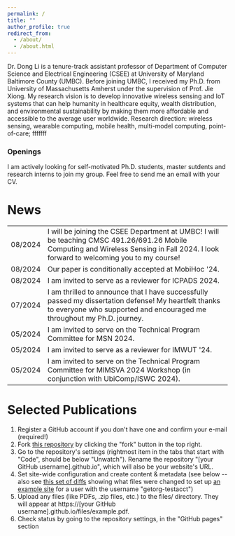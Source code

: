 ```yaml
---
permalink: /
title: ""
author_profile: true
redirect_from: 
  - /about/
  - /about.html
---
```

<div class="justify-text">
Dr. Dong Li is a tenure-track assistant professor of Department of Computer Science and Electrical Engineering (CSEE) at University of Maryland Baltimore County (UMBC). Before joining UMBC,  I received my Ph.D. from University of Massachusetts Amherst under the supervision of Prof. Jie Xiong. My research vision is to develop innovative wireless sensing and IoT systems that can help humanity in healthcare equity, wealth distribution, and environmental sustainability by making them more affordable and accessible to the average user
worldwide. Research direction: wireless sensing, wearable computing, mobile health, multi-model computing, point-of-care; fffffff
<!-- deep learning signal processing hardware design-->
<!-- hci wireless sensing smart health -->
</div>

<div class="openings-box">
  <h3>Openings</h3>
  <p>I am actively looking for self-motivated Ph.D. students, master sutdents and research interns to join my group. Feel free to send me an email with your CV.</p>
</div>

<!-- I am a final-year Ph.D. student of Manning College of Information and Computer Sciences at University of Massachusetts Amherst under the supervision of Prof. Jie Xiong. I also work with Prof. Sunghoon Ivan Lee and Prof. Jeremy Gummeson. I am broadly interested in building novel wireless sensing systems using a variety of sensing modalities, including acoustics, Wi-Fi, mmWave, UWB, and RFID. My research mainly includes localization and tracking, human-computer interaction, and health sensing. -->


News
======
<div class="news-section">
  <table class="news-table">
    <tr>
      <td class="news-date">08/2024</td>
      <td class="news-content">I will be joining the CSEE Department at UMBC! I will be teaching CMSC 491.26/691.26 Mobile Computing and Wireless Sensing in Fall 2024. I look forward to welcoming you to my course!</td>
    </tr>
    <tr>
      <td class="news-date">08/2024</td>
      <td class="news-content">Our paper is conditionally accepted at MobiHoc '24.</td>
    </tr>
    <tr>
      <td class="news-date">08/2024</td>
      <td class="news-content">I am invited to serve as a reviewer for ICPADS 2024.</td>
    </tr>
    <tr>
      <td class="news-date">07/2024</td>
      <td class="news-content">I am thrilled to announce that I have successfully passed my dissertation defense! My heartfelt thanks to everyone who supported and encouraged me throughout my Ph.D. journey.</td>
    </tr>
    <tr>
      <td class="news-date">05/2024</td>
      <td class="news-content">I am invited to serve on the Technical Program Committee for MSN 2024.</td>
    </tr>
    <tr>
      <td class="news-date">05/2024</td>
      <td class="news-content">I am invited to serve as a reviewer for IMWUT '24.</td>
    </tr>
    <tr>
      <td class="news-date">05/2024</td>
      <td class="news-content">I am invited to serve on the Technical Program Committee for MIMSVA 2024 Workshop (in conjunction with UbiComp/ISWC 2024).</td>
    </tr>
  </table>
</div>

Selected Publications
======
1. Register a GitHub account if you don't have one and confirm your e-mail (required!)
1. Fork [this repository](https://github.com/academicpages/academicpages.github.io) by clicking the "fork" button in the top right. 
1. Go to the repository's settings (rightmost item in the tabs that start with "Code", should be below "Unwatch"). Rename the repository "[your GitHub username].github.io", which will also be your website's URL.
1. Set site-wide configuration and create content & metadata (see below -- also see [this set of diffs](http://archive.is/3TPas) showing what files were changed to set up [an example site](https://getorg-testacct.github.io) for a user with the username "getorg-testacct")
1. Upload any files (like PDFs, .zip files, etc.) to the files/ directory. They will appear at https://[your GitHub username].github.io/files/example.pdf.  
1. Check status by going to the repository settings, in the "GitHub pages" section